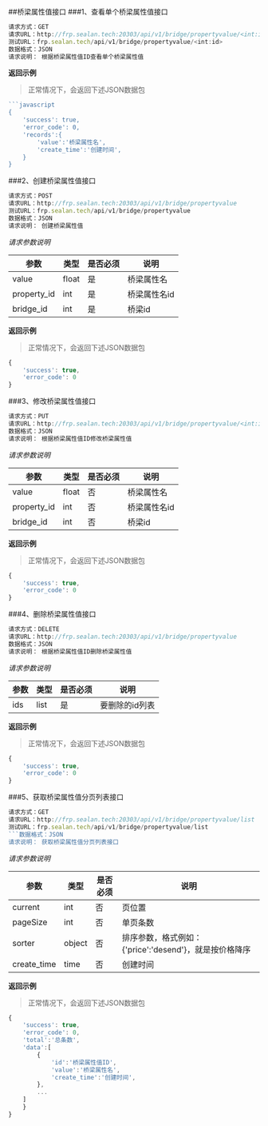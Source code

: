 ##桥梁属性值接口
###1、查看单个桥梁属性值接口
```javascript
请求方式：GET
请求URL：http://frp.sealan.tech:20303/api/v1/bridge/propertyvalue/<int:id>
测试URL：frp.sealan.tech/api/v1/bridge/propertyvalue/<int:id>
数据格式：JSON
请求说明： 根据桥梁属性值ID查看单个桥梁属性值
```
**返回示例**
> 正常情况下，会返回下述JSON数据包
```javascript
```javascript
{
	'success': true,
	'error_code': 0,
	'records':{
		'value':'桥梁属性名',
		'create_time':'创建时间',
	}
}
```
###2、创建桥梁属性值接口
```javascript
请求方式：POST
请求URL：http://frp.sealan.tech:20303/api/v1/bridge/propertyvalue
测试URL：frp.sealan.tech/api/v1/bridge/propertyvalue
数据格式：JSON
请求说明： 创建桥梁属性值
```
*请求参数说明*

| 参数  | 类型   | 是否必须 | 说明        |
| ----- | ------ | -------- | ----------- |
|value|float|是|桥梁属性名|
|property_id|int|是|桥梁属性名id|
|bridge_id|int|是|桥梁id|

**返回示例**
> 正常情况下，会返回下述JSON数据包
```javascript
{
	'success': true,
	'error_code': 0
}
```
###3、修改桥梁属性值接口
```javascript
请求方式：PUT
请求URL：http://frp.sealan.tech:20303/api/v1/bridge/propertyvalue/<int:id>测试URL：frp.sealan.tech/api/v1/bridge/propertyvalue/<int:id>
数据格式：JSON
请求说明： 根据桥梁属性值ID修改桥梁属性值
```
*请求参数说明*

| 参数  | 类型   | 是否必须 | 说明        |
| ----- | ------ | -------- | ----------- |
|value|float|否|桥梁属性名|
|property_id|int|否|桥梁属性名id|
|bridge_id|int|否|桥梁id|

**返回示例**
> 正常情况下，会返回下述JSON数据包
```javascript
{
	'success': true,
	'error_code': 0
}
```
###4、删除桥梁属性值接口
```javascript
请求方式：DELETE
请求URL：http://frp.sealan.tech:20303/api/v1/bridge/propertyvalue
数据格式：JSON
请求说明： 根据桥梁属性值ID删除桥梁属性值
```
*请求参数说明*

| 参数  | 类型   | 是否必须 | 说明        |
| ----- | ------ | -------- | ----------- |
|ids|list|是|要删除的id列表|
**返回示例**
> 正常情况下，会返回下述JSON数据包
```javascript
{
	'success': true,
	'error_code': 0
}
```
###5、获取桥梁属性值分页列表接口
```javascript
请求方式：GET
请求URL：http://frp.sealan.tech:20303/api/v1/bridge/propertyvalue/list
测试URL：frp.sealan.tech/api/v1/bridge/propertyvalue/list
```数据格式：JSON
请求说明： 获取桥梁属性值分页列表接口
```
*请求参数说明*

| 参数  | 类型   | 是否必须 | 说明        |
| ----- | ------ | -------- | ----------- |
|current|int|否|页位置|
|pageSize|int|否|单页条数|
|sorter|object|否|排序参数，格式例如：{'price':'desend'}，就是按价格降序|
|create_time|time|否|创建时间|

**返回示例**
> 正常情况下，会返回下述JSON数据包
```javascript
{
	'success': true,
	'error_code': 0,
	'total':'总条数',
	'data':[
		{
			'id':'桥梁属性值ID',
			'value':'桥梁属性名',
			'create_time':'创建时间',
		},
		...
	]
	}
}
```
